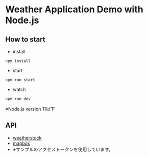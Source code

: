 # Weather Application Demo with Node.js

## How to start

- install

```npm install```

- start

```npm run start```

- watch

```npm run dev```

※Node.js version 11以下

## API
- [weatherstock](https://weatherstack.com/)
- [mapbox](https://www.mapbox.com/)
- ※サンプルのアクセストークンを使用しています。